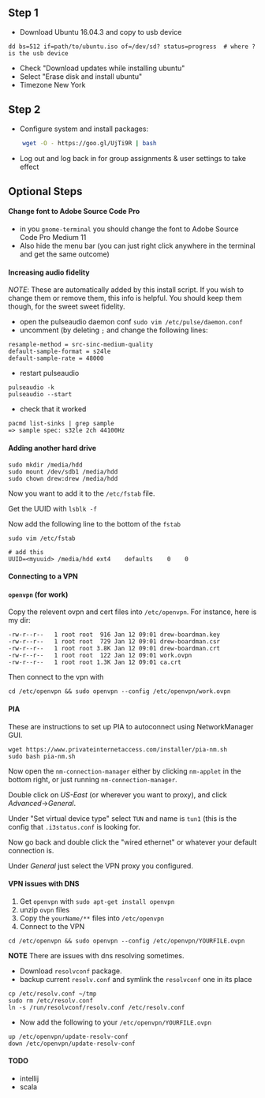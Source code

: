 ## Step 1
- Download Ubuntu 16.04.3 and copy to usb device

```
dd bs=512 if=path/to/ubuntu.iso of=/dev/sd? status=progress  # where ? is the usb device
```

- Check "Download updates while installing ubuntu"
- Select "Erase disk and install ubuntu"
- Timezone New York

## Step 2
- Configure system and install packages:

```bash
    wget -O - https://goo.gl/UjTi9R | bash
```

- Log out and log back in for group assignments & user settings to take effect

## Optional Steps

#### Change font to Adobe Source Code Pro
- in you `gnome-terminal` you should change the font to Adobe Source Code Pro Medium 11
- Also hide the menu bar (you can just right click anywhere in the terminal and get the same outcome)

#### Increasing audio fidelity
*NOTE*: These are automatically added by this install script. If you wish to change them or remove them, this info is helpful. You should keep them
though, for the sweet sweet fidelity.

  - open the pulseaudio daemon conf `sudo vim /etc/pulse/daemon.conf`
  - uncomment (by deleting `;` and change the following lines:

```
resample-method = src-sinc-medium-quality
default-sample-format = s24le
default-sample-rate = 48000
```
  
  - restart pulseaudio

```
pulseaudio -k
pulseaudio --start
```

  - check that it worked

```
pacmd list-sinks | grep sample
=> sample spec: s32le 2ch 44100Hz
```

#### Adding another hard drive

```
sudo mkdir /media/hdd
sudo mount /dev/sdb1 /media/hdd
sudo chown drew:drew /media/hdd
```

Now you want to add it to the `/etc/fstab` file.

Get the UUID with `lsblk -f`

Now add the following line to the bottom of the `fstab`

```
sudo vim /etc/fstab

# add this
UUID=<myuuid> /media/hdd ext4    defaults    0    0
```

#### Connecting to a VPN

#### `openvpn` (for work)

Copy the relevent ovpn and cert files into `/etc/openvpn`.
For instance, here is my dir:

```
-rw-r--r--   1 root root  916 Jan 12 09:01 drew-boardman.key
-rw-r--r--   1 root root  729 Jan 12 09:01 drew-boardman.csr
-rw-r--r--   1 root root 3.8K Jan 12 09:01 drew-boardman.crt
-rw-r--r--   1 root root  122 Jan 12 09:01 work.ovpn
-rw-r--r--   1 root root 1.3K Jan 12 09:01 ca.crt
```

Then connect to the vpn with

```
cd /etc/openvpn && sudo openvpn --config /etc/openvpn/work.ovpn
```

#### PIA
These are instructions to set up PIA to autoconnect using NetworkManager GUI.

```
wget https://www.privateinternetaccess.com/installer/pia-nm.sh
sudo bash pia-nm.sh
```

Now open the `nm-connection-manager` either by clicking `nm-applet` in the
bottom right, or just running `nm-connection-manager`.

Double click on *US-East* (or wherever you want to proxy), and click
*Advanced*->*General*.

Under "Set virtual device type" select `TUN` and name is `tun1` (this is the
config that `.i3status.conf` is looking for.

Now go back and double click the "wired ethernet" or whatever your default
connection is.

Under *General* just select the VPN proxy you configured.

#### VPN issues with DNS
1. Get `openvpn` with `sudo apt-get install openvpn`
2. unzip `ovpn` files
3. Copy the `yourName/**` files into `/etc/openvpn`
4. Connect to the VPN

```
cd /etc/openvpn && sudo openvpn --config /etc/openvpn/YOURFILE.ovpn
```

**NOTE**
There are issues with dns resolving sometimes.

- Download `resolvconf` package.
- backup current `resolv.conf` and symlink the `resolvconf` one in its place

```
cp /etc/resolv.conf ~/tmp
sudo rm /etc/resolv.conf
ln -s /run/resolvconf/resolv.conf /etc/resolv.conf
```

- Now add the following to your `/etc/openvpn/YOURFILE.ovpn`

```
up /etc/openvpn/update-resolv-conf
down /etc/openvpn/update-resolv-conf
```


#### TODO
- intellij
- scala
